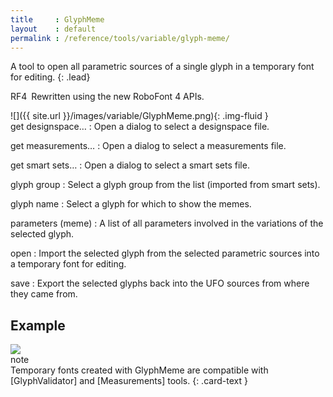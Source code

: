 ```yaml
---
title     : GlyphMeme
layout    : default
permalink : /reference/tools/variable/glyph-meme/
---
```


A tool to open all parametric sources of a single glyph in a temporary font for editing.
{: .lead}

<span class="badge text-bg-success rounded-0">RF4</span> Rewritten using the new RoboFont 4 APIs.

<div class='row'>
<div class='col-4' markdown='1'>
![]({{ site.url }}/images/variable/GlyphMeme.png){: .img-fluid }
</div>
<div class='col-8' markdown='1'>
get designspace…
: Open a dialog to select a designspace file.

get measurements…
: Open a dialog to select a measurements file.

get smart sets…
: Open a dialog to select a smart sets file.

glyph group
: Select a glyph group from the list (imported from smart sets).

glyph name
: Select a glyph for which to show the memes.

parameters (meme)
: A list of all parameters involved in the variations of the selected glyph.

open
: Import the selected glyph from the selected parametric sources into a temporary font for editing.

save
: Export the selected glyphs back into the UFO sources from where they came from.

</div>
</div>


Example
-------

<img class='img-fluid' src='{{ site.url }}/images/variable/GlyphMeme_font.png' />


<div class="card bg-light my-3 rounded-0">
<div class="card-header">note</div>
<div class="card-body" markdown='1'>
Temporary fonts created with GlyphMeme are compatible with [GlyphValidator] and [Measurements] tools.
{: .card-text }
</div>
</div>

[GlyphValidator]: ../glyph-validator
[Measurements]: ../measurements
